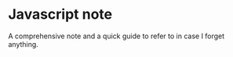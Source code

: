 <h1> Javascript note </h1>
A comprehensive note and a quick guide to refer to in case I forget anything.
